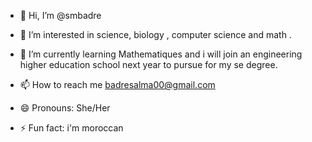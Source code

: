- 👋 Hi, I’m @smbadre
- 👀 I’m interested in science, biology , computer science and math .
- 🌱 I’m currently learning Mathematiques and i will join an engineering higher education school next year to pursue for my se degree.

- 📫 How to reach me badresalma00@gmail.com
- 😄 Pronouns: She/Her
- ⚡ Fun fact: i'm moroccan 

<!---
smbadre/smbadre is a ✨ special ✨ repository because its `README.md` (this file) appears on your GitHub profile.
You can click the Preview link to take a look at your changes.
--->
